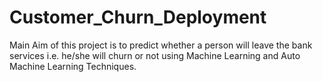 # Customer_Churn_Deployment
Main Aim of this project is to predict whether a person will leave the bank services i.e. he/she will churn or not using Machine Learning and Auto Machine Learning Techniques. 
